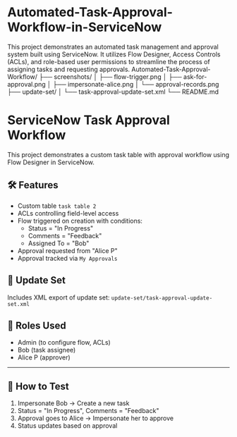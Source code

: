 # Automated-Task-Approval-Workflow-in-ServiceNow
This project demonstrates an automated task management and approval system built using ServiceNow. It utilizes Flow Designer, Access Controls (ACLs), and role-based user permissions to streamline the process of assigning tasks and requesting approvals.
Automated-Task-Approval-Workflow/
├── screenshots/
│   ├── flow-trigger.png
│   ├── ask-for-approval.png
│   ├── impersonate-alice.png
│   └── approval-records.png
├── update-set/
│   └── task-approval-update-set.xml
└── README.md

# ServiceNow Task Approval Workflow

This project demonstrates a custom task table with approval workflow using Flow Designer in ServiceNow.

## 🛠 Features

- Custom table `task table 2`
- ACLs controlling field-level access
- Flow triggered on creation with conditions:
  - Status = "In Progress"
  - Comments = "Feedback"
  - Assigned To = "Bob"
- Approval requested from "Alice P"
- Approval tracked via `My Approvals`


## 💾 Update Set

Includes XML export of update set: `update-set/task-approval-update-set.xml`

## 👤 Roles Used
- Admin (to configure flow, ACLs)
- Bob (task assignee)
- Alice P (approver)

---

## 📌 How to Test

1. Impersonate Bob → Create a new task
2. Status = "In Progress", Comments = "Feedback"
3. Approval goes to Alice → Impersonate her to approve
4. Status updates based on approval

